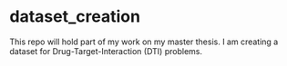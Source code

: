 # dataset_creation
This repo will hold part of my work on my master thesis. I am creating a dataset for Drug-Target-Interaction (DTI) problems.

